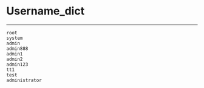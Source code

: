 # Username_dict

---

```
root
system
admin
admin888
admin1
admin2
admin123
tt1
test
administrator


```

